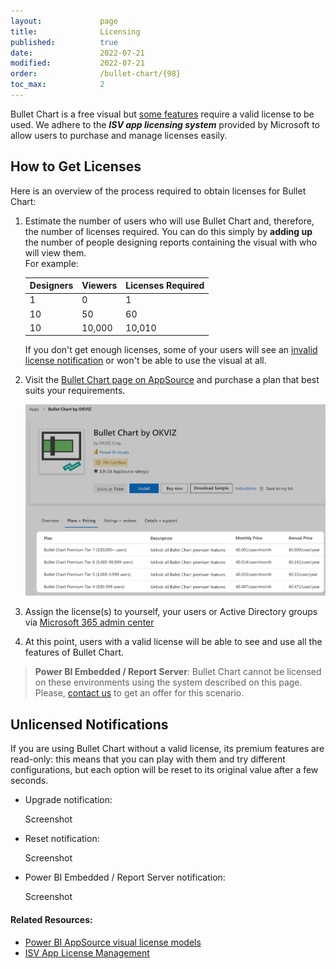 ```yaml
---
layout:             page
title:              Licensing
published:          true
date:               2022-07-21
modified:           2022-07-21
order:              /bullet-chart/{98}
toc_max:            2
---
```


Bullet Chart is a free visual but [some features](options/premium/index.md) require a valid license to be used. We adhere to the ***ISV app licensing system*** provided by Microsoft to allow users to purchase and manage licenses easily.

## How to Get Licenses

Here is an overview of the process required to obtain licenses for Bullet Chart:

1. Estimate the number of users who will use Bullet Chart and, therefore, the number of licenses required. You can do this simply by **adding up** the number of people designing reports containing the visual with who will view them.  
    For example:

    | Designers | Viewers | Licenses Required |
    | --- | --- | --- |
    | 1 | 0 | 1 |
    | 10 | 50 | 60|
    | 10 | 10,000 | 10,010 |

    If you don't get enough licenses, some of your users will see an [invalid license notification](#unlicensed-notifications) or won't be able to use the visual at all.

2. Visit the [Bullet Chart page on AppSource](https://appsource.microsoft.com/en-us/product/power-bi-visuals/WA104380953) and purchase a plan that best suits your requirements. 

    <img src="images/license-plans.png" width="750">

3. Assign the license(s) to yourself, your users or Active Directory groups via [Microsoft 365 admin center](https://admin.microsoft.com/Adminportal/Home#/subscriptions)

4. At this point, users with a valid license will be able to see and use all the features of Bullet Chart.

> **Power BI Embedded / Report Server**: Bullet Chart cannot be licensed on these environments using the system described on this page. Please, [contact us](mailto:support@okviz.com?title=Bullet+Chart+Unsupported+Env) to get an offer for this scenario.

## Unlicensed Notifications

If you are using Bullet Chart without a valid license, its premium features are read-only: this means that you can play with them and try different configurations, but each option will be reset to its original value after a few seconds.

- Upgrade notification: 

    <todo>Screenshot</todo>

- Reset notification:

    <todo>Screenshot</todo>

- Power BI Embedded / Report Server notification:

    <todo>Screenshot</todo>


#### Related Resources:
- [Power BI AppSource visual license models](https://docs.microsoft.com/en-us/power-bi/developer/visuals/custom-visual-licenses)
- [ISV App License Management](https://docs.microsoft.com/en-us/azure/marketplace/isv-app-license-power-bi-visual)
